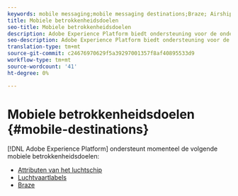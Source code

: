 ```yaml
---
keywords: mobile messaging;mobile messaging destinations;Braze; Airship
title: Mobiele betrokkenheidsdoelen
seo-title: Mobiele betrokkenheidsdoelen
description: Adobe Experience Platform biedt ondersteuning voor de onderstaande mobiele servicedoelen
seo-description: Adobe Experience Platform biedt ondersteuning voor de onderstaande mobiele servicedoelen
translation-type: tm+mt
source-git-commit: c24676970629f5a39297001357f8af40895533d9
workflow-type: tm+mt
source-wordcount: '41'
ht-degree: 0%

---
```



# Mobiele betrokkenheidsdoelen {#mobile-destinations}

[!DNL Adobe Experience Platform] ondersteunt momenteel de volgende mobiele betrokkenheidsdoelen:

* [Attributen van het luchtschip](./airship-attributes.md)
* [Luchtvaartlabels](./airship-tags.md)
* [Braze](./braze.md)